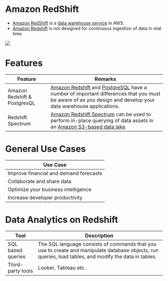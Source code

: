 # Amazon RedShift
- [Amazon RedShift](https://aws.amazon.com/redshift/) is a [data warehouse service](../../../1_HLDDesignComponents/5_BigDataComponents/BigData/DataWarehouses.md) in AWS.
- [Amazon Redshift]() is not designed for continuous ingestion of data in real time.

![](https://lucyinthecloud.com/app/uploads/2021/07/amazon-redshift.png)

# Features

| Feature                      | Remarks                                                                                                                                                                                                                                                          |
|------------------------------|------------------------------------------------------------------------------------------------------------------------------------------------------------------------------------------------------------------------------------------------------------------|
| Amazon Redshift & PostgresQL | [Amazon Redshift]() and [PostgreSQL](../../../1_HLDDesignComponents/3_DatabaseComponents/SQL-DBs.md) have a number of important differences that you must be aware of as you design and develop your data warehouse applications.                                 |
| Redshift Spectrum            | [Amazon Redshift Spectrum](AmazonRedshiftSpectrum.md) can be used to perform in-place querying of data assets in an [Amazon S3-based data lake](../../7_StorageServices/3_ObjectStorageS3/Readme.md). |

# General Use Cases

| Use Case                               |
|----------------------------------------|
| Improve financial and demand forecasts |
| Collaborate and share data             |
| Optimize your business intelligence    |
| Increase developer productivity        |

# Data Analytics on Redshift

| Tool              | Description                                                                                                                                            |
|-------------------|--------------------------------------------------------------------------------------------------------------------------------------------------------|
| SQL based queries | The SQL language consists of commands that you use to create and manipulate database objects, run queries, load tables, and modify the data in tables. |
| Third-party tools | Looker, Tableau etc.                                                                                                                                   |